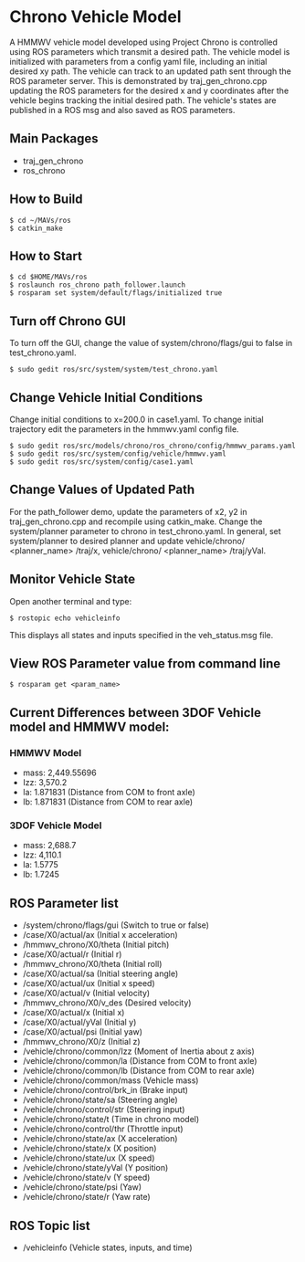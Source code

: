 # Chrono Vehicle Model
A HMMWV vehicle model developed using Project Chrono is controlled using ROS parameters which transmit a desired path. The vehicle model
is initialized with parameters from a config yaml file, including an initial desired xy path. The vehicle can track to an updated path sent through the
ROS parameter server. This is demonstrated by traj_gen_chrono.cpp updating the ROS parameters for the desired x and y coordinates after the vehicle begins tracking
the initial desired path. The vehicle's states are published in a ROS msg and also saved as ROS parameters.

## Main Packages

 - traj_gen_chrono
 - ros_chrono

## How to Build
```
$ cd ~/MAVs/ros
$ catkin_make
```
## How to Start
```
$ cd $HOME/MAVs/ros
$ roslaunch ros_chrono path_follower.launch
$ rosparam set system/default/flags/initialized true
```

## Turn off Chrono GUI
To turn off the GUI, change the value of system/chrono/flags/gui to false in test_chrono.yaml.
```
$ sudo gedit ros/src/system/system/test_chrono.yaml
```
## Change Vehicle Initial Conditions

Change initial conditions to x=200.0 in case1.yaml. To change initial trajectory edit the parameters in the hmmwv.yaml config file.

```
$ sudo gedit ros/src/models/chrono/ros_chrono/config/hmmwv_params.yaml
$ sudo gedit ros/src/system/config/vehicle/hmmwv.yaml
$ sudo gedit ros/src/system/config/case1.yaml
```

## Change Values of Updated Path

For the path_follower demo, update the parameters of x2, y2 in traj_gen_chrono.cpp and recompile using catkin_make. Change the system/planner parameter to chrono in test_chrono.yaml. In general, set system/planner to desired planner and update vehicle/chrono/ <planner_name> /traj/x, vehicle/chrono/ <planner_name> /traj/yVal.

## Monitor Vehicle State

Open another terminal and type:
```
$ rostopic echo vehicleinfo
```
This displays all states and inputs specified in the veh_status.msg file.

## View ROS Parameter value from command line

```
$ rosparam get <param_name>
```

## Current Differences between 3DOF Vehicle model and HMMWV model:

### HMMWV Model
- mass: 2,449.55696
- Izz: 3,570.2
- la: 1.871831 (Distance from COM to front axle)
- lb: 1.871831 (Distance from COM to rear axle)

### 3DOF Vehicle Model
- mass: 2,688.7
- Izz: 4,110.1
- la: 1.5775
- lb: 1.7245  

## ROS Parameter list
- /system/chrono/flags/gui (Switch to true or false)
- /case/X0/actual/ax (Initial x acceleration)
- /hmmwv_chrono/X0/theta (Initial pitch)
- /case/X0/actual/r (Initial r)
- /hmmwv_chrono/X0/theta (Initial roll)
- /case/X0/actual/sa (Initial steering angle)
- /case/X0/actual/ux (Initial x speed)
- /case/X0/actual/v (Initial velocity)
- /hmmwv_chrono/X0/v_des (Desired velocity)
- /case/X0/actual/x (Initial x)
- /case/X0/actual/yVal (Initial y)
- /case/X0/actual/psi (Initial yaw)
- /hmmwv_chrono/X0/z (Initial z)
- /vehicle/chrono/common/Izz (Moment of Inertia about z axis)
- /vehicle/chrono/common/la (Distance from COM to front axle)
- /vehicle/chrono/common/lb (Distance from COM to rear axle)
- /vehicle/chrono/common/mass (Vehicle mass)
- /vehicle/chrono/control/brk_in (Brake input)
- /vehicle/chrono/state/sa (Steering angle)
- /vehicle/chrono/control/str (Steering input)
- /vehicle/chrono/state/t (Time in chrono model)
- /vehicle/chrono/control/thr (Throttle input)
- /vehicle/chrono/state/ax (X acceleration)
- /vehicle/chrono/state/x (X position)
- /vehicle/chrono/state/ux (X speed)
- /vehicle/chrono/state/yVal (Y position)
- /vehicle/chrono/state/v (Y speed)
- /vehicle/chrono/state/psi (Yaw)
- /vehicle/chrono/state/r (Yaw rate)

## ROS Topic list
- /vehicleinfo (Vehicle states, inputs, and time)
